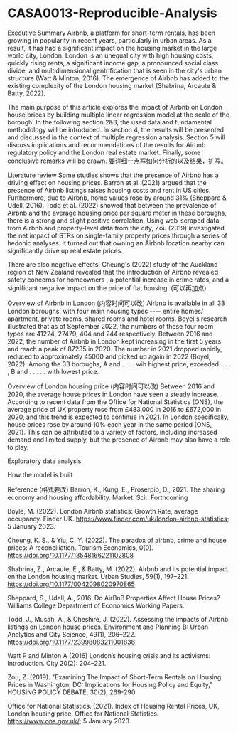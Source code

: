 # CASA0013-Reproducible-Analysis
Executive Summary
Airbnb, a platform for short-term rentals, has been growing in popularity in recent years, particularly in urban areas. As a result, it has had a significant impact on the housing market in the large world city, London. London is an unequal city with high housing costs, quickly rising rents, a significant income gap, a pronounced social class divide, and multidimensional gentrification that is seen in the city's urban structure (Watt & Minton, 2016). The emergence of Airbnb has added to the existing complexity of the London housing market (Shabrina, Arcaute & Batty, 2022). 

The main purpose of this article explores the impact of Airbnb on London house prices by building multiple linear regression model at the scale of the borough. In the following section 2&3, the used data and fundamental methodology will be introduced. In section 4, the results will be presented and discussed in the context of multiple regression analysis. Section 5 will discuss implications and recommendations of the results for Airbnb regulatory policy and the London real estate market. Finally, some conclusive remarks will be drawn. 要详细一点写如何分析的以及结果，扩写。

Literature review 
Some studies shows that the presence of Airbnb has a driving effect on housing prices. Barron et al. (2021) argued that the presence of Airbnb listings raises housing costs and rent in US cities. Furthermore, due to Airbnb, home values rose by around 31% (Sheppard & Udell, 2016). Todd et al. (2022) showed that between the prevalence of Airbnb and the average housing price per square meter in these boroughs, there is a strong and slight positive correlation. Using web-scraped data from Airbnb and property-level data from the city, Zou (2019) investigated the net impact of STRs on single-family property prices through a series of hedonic analyses. It turned out that owning an Airbnb location nearby can significantly drive up real estate prices.

There are also negative effects. Cheung's (2022) study of the Auckland region of New Zealand revealed that the introduction of Airbnb revealed safety concerns for homeowners , a potential increase in crime rates, and a significant negative impact on the price of flat housing. 
(可以再加点)

Overview of Airbnb in London (内容时间可以改)
Airbnb is available in all 33 London boroughs, with four main housing types ---- entire homes/ apartment, private rooms, shared rooms and hotel rooms. Boyel's research illustrated that as of September 2022, the numbers of these four room types are 41224, 27479, 404 and 244 respectively. Between 2016 and 2022, the number of Airbnb in London kept increasing in the first 5 years and reach a peak of 87235 in 2020. The number in 2021 dropped rapidly, reduced to approximately 45000 and picked up again in 2022 (Boyel, 2022). Among the 33 boroughs, A and . . . . wih highest price, exceeded. . . . , B and . . . . . with lowest price.

Overview of London housing price (内容时间可以改)
Between 2016 and 2020, the average house prices in London have seen a steady increase. According to recent data from the Office for National Statistics (ONS), the average price of UK property rose from £483,000 in 2016 to £672,000 in 2020, and this trend is expected to continue in 2021. In London specifically, house prices rose by around 10% each year in the same period (ONS, 2021). This can be attributed to a variety of factors, including increased demand and limited supply, but the presence of Airbnb may also have a role to play.

Exploratory data analysis

How the model is built














Reference (格式要改)
Barron, K., Kung, E., Proserpio, D., 2021. The sharing economy and housing affordability. Market. Sci.. Forthcoming

Boyle, M. (2022). London Airbnb statistics: Growth Rate, average occupancy. Finder UK. https://www.finder.com/uk/london-airbnb-statistics; 5 January 2023. 

Cheung, K. S., & Yiu, C. Y. (2022). The paradox of airbnb, crime and house prices: A reconciliation. Tourism Economics, 0(0). https://doi.org/10.1177/13548166221102808

Shabrina, Z., Arcaute, E., & Batty, M. (2022). Airbnb and its potential impact on the London housing market. Urban Studies, 59(1), 197–221. https://doi.org/10.1177/0042098020970865

Sheppard, S., Udell, A., 2016. Do AirBnB Properties Affect House Prices? Williams College Department of Economics Working Papers.

Todd, J., Musah, A., & Cheshire, J. (2022). Assessing the impacts of Airbnb listings on London house prices. Environment and Planning B: Urban Analytics and City Science, 49(1), 206–222. https://doi.org/10.1177/23998083211001836

Watt P and Minton A (2016) London’s housing crisis and its activisms: Introduction. City 20(2): 204–221.

Zou, Z. (2019). "Examining The Impact of Short-Term Rentals on Housing Prices in Washington, DC: Implications for Housing Policy and Equity," HOUSING POLICY DEBATE, 30(2), 269-290. 

Office for National Statistics. (2021). Index of Housing Rental Prices, UK, London housing price, Office for National Statistics. https://www.ons.gov.uk/; 5 January 2023. 
